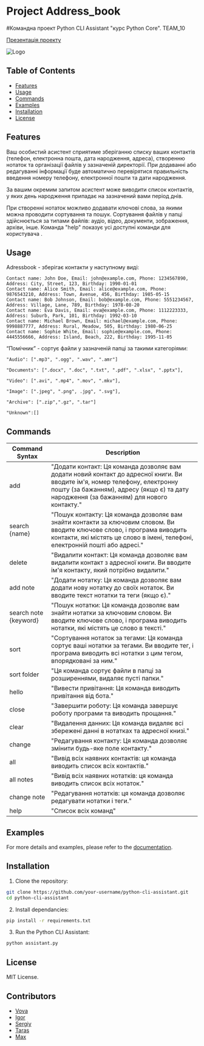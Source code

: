 # Project Address_book
#Командна проект Python CLI Assistant "курс Python Core". TEAM_10

[Презентація проекту](https://docs.google.com/presentation/d/1-O-7II6YCZ0ygWs47Ze4AorIQfSM5ccVOKKWGod-yjg/edit#slide=id.g10f42b85138_2_1005)

![Logo](https://github.com/VolodymyrPruhlo/Team_10_CP/blob/dev/Documentation/team_10.jpg)

## Table of Contents

- [Features](#features)
- [Usage](#usage)
- [Commands](#commands)
- [Examples](#examples)
- [Installation](#installation)
- [License](#license)

## Features

Ваш особистий асистент сприятиме зберіганню списку ваших контактів (телефон, електронна пошта, дата народження, адреса), створенню нотаток та організації файлів у зазначеній директорії. При додаванні або редагуванні інформації буде автоматично перевірятися правильність введення номеру телефону, електронної пошти та дати народження.

За вашим окремим запитом асистент може виводити список контактів, у яких день народження припадає на зазначений вами період днів.

При створенні нотаток можливо додавати ключові слова, за якими можна проводити сортування та пошук. Сортування файлів у папці здійснюється за типами файлів: аудіо, відео, документи, зображення, архіви, інше. Команда "help" показує усі доступні команди для користувача .

## Usage
Adressbook - зберігає контакти у наступному виді:

    Contact name: John Doe, Email: john@example.com, Phone: 1234567890, Address: City, Street, 123, Birthday: 1990-01-01
    Contact name: Alice Smith, Email: alice@example.com, Phone: 9876543210, Address: Town, Avenue, 456, Birthday: 1985-05-15
    Contact name: Bob Johnson, Email: bob@example.com, Phone: 5551234567, Address: Village, Lane, 789, Birthday: 1978-08-20
    Contact name: Eva Davis, Email: eva@example.com, Phone: 1112223333, Address: Suburb, Park, 101, Birthday: 1992-03-10
    Contact name: Michael Brown, Email: michael@example.com, Phone: 9998887777, Address: Rural, Meadow, 505, Birthday: 1980-06-25      
    Contact name: Sophie White, Email: sophie@example.com, Phone: 4445556666, Address: Island, Beach, 222, Birthday: 1995-11-05

“Помічник” - сортує файли у зазначеній папці за такими категоріями:

    "Audio": [".mp3", ".ogg", ".wav", ".amr"]
     
    "Documents": [".docx", ".doc", ".txt", ".pdf", ".xlsx", ".pptx"],
    
    "Video": [".avi", ".mp4", ".mov", ".mkv"],

    "Image": [".jpeg", ".png", .jpg", ".svg"],

    "Archive": [".zip",".gz", ".tar"]
 
    "Unknown":[]



## Commands

| Command Syntax        | Description                                                                                                                                                                                                              |
| --------------------- | ------------------------------------------------------------------------------------------------------------------------------------------------------------------------------------------------------------------------ |
| add                   | "Додати контакт: Ця команда дозволяє вам додати новий контакт до адресної книги. Ви вводите ім'я, номер телефону, електронну пошту (за бажанням), адресу (якщо є) та дату народження (за бажанням) для нового контакту." |
| search {name}         | "Пошук контакту: Ця команда дозволяє вам знайти контакти за ключовим словом. Ви вводите ключове слово, і програма виводить контакти, які містять це слово в імені, телефоні, електронній пошті або адресі."              |
| delete                | "Видалити контакт: Ця команда дозволяє вам видалити контакт з адресної книги. Ви вводите ім'я контакту, який потрібно видалити."                                                                                         |
| add note              | "Додати нотатку: Ця команда дозволяє вам додати нову нотатку до своїх нотаток. Ви вводите текст нотатки та теги (якщо є)."                                                                                               |
| search note {keyword} | "Пошук нотатки: Ця команда дозволяє вам знайти нотатки за ключовим словом. Ви вводите ключове слово, і програма виводить нотатки, які містять це слово в тексті."                                                        |
| sort                  | "Сортування нотаток за тегами: Ця команда сортує ваші нотатки за тегами. Ви вводите тег, і програма виводить всі нотатки з цим тегом, впорядковані за ним."                                                              |
| sort folder           | "Ця команда сортує файли в папці за розширеннями, видаляє пусті папки."                                                                                                                                                  |
| hello                 | "Вивести привітання: Ця команда виводить привітання від бота."                                                                                                                                                           |
| close                 | "Завершити роботу: Ця команда завершує роботу програми та виводить прощання."                                                                                                                                            |
| clear                 | "Видалення данних: Ця команда видаляє всі збережені данні в нотатках та адресної книзі."                                                                                                                                 |
| change                | "Редагування контакту: Ця команда дозволяє змінити будь-яке поле контакту."                                                                                                                                              |
| all                   | "Вивід всіх наявних контактів: ця команда виводить список всіх контактів."                                                                                                                                               |
| all notes             | "Вивід всіх наявних нотатків: ця команда виводить список всіх нотаток."                                                                                                                                                  |
| change note           | "Редагування нотатків: ця команда дозволяє редагувати нотатки і теги."                                                                                                                                                   |
| help                  | "Список всіх команд"                                                                                                                                                                                                     |

## Examples

For more details and examples, please refer to the [documentation](./Documentation/).

## Installation

1. Clone the repository:

```bash
git clone https://github.com/your-username/python-cli-assistant.git
cd python-cli-assistant
```

2. Install dependancies:

```bash
pip install -r requirements.txt
```

3. Run the Python CLI Assistant:

```bash
python assistant.py
```

## License

MIT License.

## Contributors

- [Vova ](https://github.com/VolodymyrPruhlo)
- [Igor](https://github.com/Pythongitgoit)
- [Sergiy](https://github.com/SobkoSergiy)
- [Taras](https://github.com/)
- [Max](https://github.com/)

